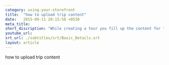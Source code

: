 ```yaml
---
category: using-your-storefront
title:  "how to upload trip content"
date:   2015-09-11 20:15:58 +0530
meta_title: 
short_discription: "While creating a tour you fill up the content for the tour under basic details.   "
youtube_url: 
srt_url: ./subtitles/srt/Basic_Details.srt
layout: article
---
```


how to upload trip content
